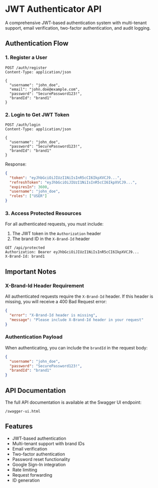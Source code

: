 # JWT Authenticator API

A comprehensive JWT-based authentication system with multi-tenant support, email verification, two-factor authentication, and audit logging.

## Authentication Flow

### 1. Register a User

```http
POST /auth/register
Content-Type: application/json

{
  "username": "john_doe",
  "email": "john.doe@example.com",
  "password": "SecurePassword123!",
  "brandId": "brand1"
}
```

### 2. Login to Get JWT Token

```http
POST /auth/login
Content-Type: application/json

{
  "username": "john_doe",
  "password": "SecurePassword123!",
  "brandId": "brand1"
}
```

Response:
```json
{
  "token": "eyJhbGciOiJIUzI1NiIsInR5cCI6IkpXVCJ9...",
  "refreshToken": "eyJhbGciOiJIUzI1NiIsInR5cCI6IkpXVCJ9...",
  "expiresIn": 3600,
  "username": "john_doe",
  "roles": ["USER"]
}
```

### 3. Access Protected Resources

For all authenticated requests, you must include:
1. The JWT token in the `Authorization` header
2. The brand ID in the `X-Brand-Id` header

```http
GET /api/protected
Authorization: Bearer eyJhbGciOiJIUzI1NiIsInR5cCI6IkpXVCJ9...
X-Brand-Id: brand1
```

## Important Notes

### X-Brand-Id Header Requirement

All authenticated requests require the `X-Brand-Id` header. If this header is missing, you will receive a 400 Bad Request error:

```json
{
  "error": "X-Brand-Id header is missing",
  "message": "Please include X-Brand-Id header in your request"
}
```

### Authentication Payload

When authenticating, you can include the `brandId` in the request body:

```json
{
  "username": "john_doe",
  "password": "SecurePassword123!",
  "brandId": "brand1"
}
```

## API Documentation

The full API documentation is available at the Swagger UI endpoint:

```
/swagger-ui.html
```

## Features

- JWT-based authentication
- Multi-tenant support with brand IDs
- Email verification
- Two-factor authentication
- Password reset functionality
- Google Sign-In integration
- Rate limiting
- Request forwarding
- ID generation